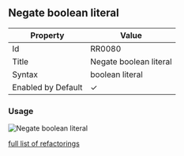 ## Negate boolean literal

| Property           | Value                  |
| ------------------ | ---------------------- |
| Id                 | RR0080                 |
| Title              | Negate boolean literal |
| Syntax             | boolean literal        |
| Enabled by Default | &#x2713;               |

### Usage

![Negate boolean literal](../../images/refactorings/NegateBooleanLiteral.png)

[full list of refactorings](Refactorings.md)